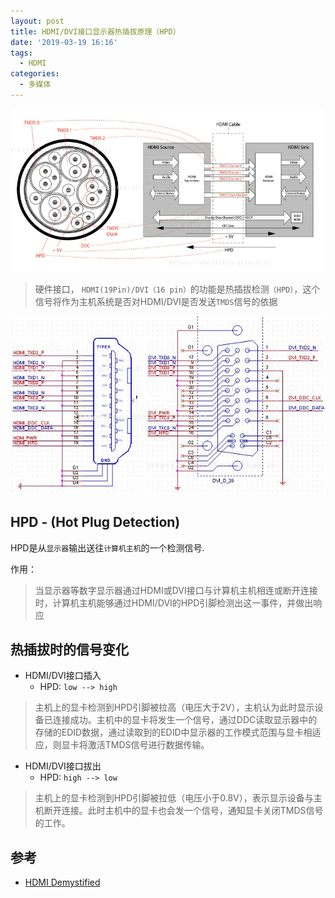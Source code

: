 ```yaml
---
layout: post
title: HDMI/DVI接口显示器热插拔原理（HPD）
date: '2019-03-19 16:16'
tags:
  - HDMI
categories:
  - 多媒体
---
```


![hdmi_cable_link](/images/2019/03/hdmi_cable_link.png)

> 硬件接口， `HDMI(19Pin)/DVI（16 pin）`的功能是热插拔检测`（HPD）`，这个信号将作为主机系统是否对HDMI/DVI是否发送`TMDS`信号的依据

<!--more-->
![hdmi_and_vdi_interface](/images/2019/03/hdmi_and_vdi_interface.png)


## HPD - (Hot Plug Detection)

HPD是从`显示器`输出送往`计算机主机`的一个检测信号.

作用：
> 当显示器等数字显示器通过HDMI或DVI接口与计算机主机相连或断开连接时，计算机主机能够通过HDMI/DVI的HPD引脚检测出这一事件，并做出响应


## 热插拔时的信号变化

- HDMI/DVI接口插入
  - HPD: `low --> high`

> 主机上的显卡检测到HPD引脚被拉高（电压大于2V），主机认为此时显示设备已连接成功。主机中的显卡将发生一个信号，通过DDC读取显示器中的存储的EDID数据，通过读取到的EDID中显示器的工作模式范围与显卡相适应，则显卡将激活TMDS信号进行数据传输。

- HDMI/DVI接口拔出
  - HPD: `high --> low`

> 主机上的显卡检测到HPD引脚被拉低（电压小于0.8V），表示显示设备与主机断开连接。此时主机中的显卡也会发一个信号，通知显卡关闭TMDS信号的工作。


## 参考

* [HDMI Demystified](https://www.fpga4fun.com/files/HDMI_Demystified_rev_1_02.pdf)
